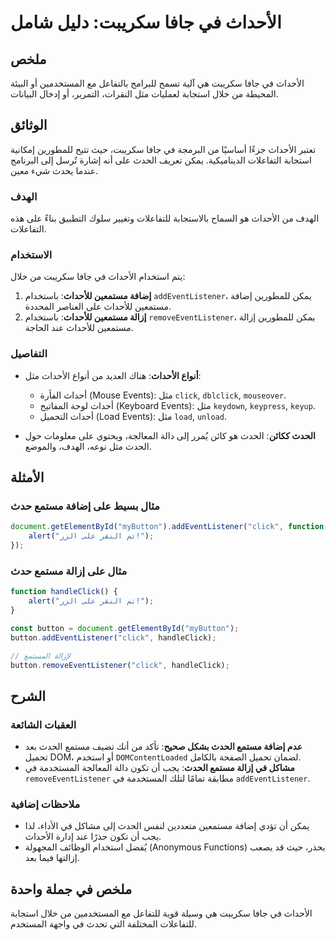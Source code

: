 <!--
Meta Description: # الأحداث في جافا سكريبت: دليل شامل ## ملخص الأحداث في جافا سكريبت هي آلية تسمح للبرامج بالتفاعل مع المستخدمين أو البيئة المحيطة من خلال استجابة لعملي...
Meta Keywords: الأحداث, الحدث, على, مثل, جافا
-->

# الأحداث في جافا سكريبت: دليل شامل

## ملخص
الأحداث في جافا سكريبت هي آلية تسمح للبرامج بالتفاعل مع المستخدمين أو البيئة المحيطة من خلال استجابة لعمليات مثل النقرات، التمرير، أو إدخال البيانات.

## الوثائق
تعتبر الأحداث جزءًا أساسيًا من البرمجة في جافا سكريبت، حيث تتيح للمطورين إمكانية استجابة التفاعلات الديناميكية. يمكن تعريف الحدث على أنه إشارة تُرسل إلى البرنامج عندما يحدث شيء معين.

### الهدف
الهدف من الأحداث هو السماح بالاستجابة للتفاعلات وتغيير سلوك التطبيق بناءً على هذه التفاعلات.

### الاستخدام
يتم استخدام الأحداث في جافا سكريبت من خلال:
1. **إضافة مستمعين للأحداث**: باستخدام `addEventListener`، يمكن للمطورين إضافة مستمعين للأحداث على العناصر المحددة.
2. **إزالة مستمعين للأحداث**: باستخدام `removeEventListener`، يمكن للمطورين إزالة مستمعين للأحداث عند الحاجة.

### التفاصيل
- **أنواع الأحداث**: هناك العديد من أنواع الأحداث مثل:
  - أحداث الفأرة (Mouse Events): مثل `click`, `dblclick`, `mouseover`.
  - أحداث لوحة المفاتيح (Keyboard Events): مثل `keydown`, `keypress`, `keyup`.
  - أحداث التحميل (Load Events): مثل `load`, `unload`.
  
- **الحدث ككائن**: الحدث هو كائن يُمرر إلى دالة المعالجة، ويحتوي على معلومات حول الحدث مثل نوعه، الهدف، والموضع.

## الأمثلة
### مثال بسيط على إضافة مستمع حدث
```javascript
document.getElementById("myButton").addEventListener("click", function() {
    alert("تم النقر على الزر!");
});
```

### مثال على إزالة مستمع حدث
```javascript
function handleClick() {
    alert("تم النقر على الزر!");
}

const button = document.getElementById("myButton");
button.addEventListener("click", handleClick);

// لإزالة المستمع
button.removeEventListener("click", handleClick);
```

## الشرح
### العقبات الشائعة
- **عدم إضافة مستمع الحدث بشكل صحيح**: تأكد من أنك تضيف مستمع الحدث بعد تحميل DOM، أو استخدم `DOMContentLoaded` لضمان تحميل الصفحة بالكامل.
- **مشاكل في إزالة مستمع الحدث**: يجب أن تكون دالة المعالجة المستخدمة في `removeEventListener` مطابقة تمامًا لتلك المستخدمة في `addEventListener`.

### ملاحظات إضافية
- يمكن أن تؤدي إضافة مستمعين متعددين لنفس الحدث إلى مشاكل في الأداء، لذا يجب أن تكون حذرًا عند إدارة الأحداث.
- يُفضل استخدام الوظائف المجهولة (Anonymous Functions) بحذر، حيث قد يصعب إزالتها فيما بعد.

## ملخص في جملة واحدة
الأحداث في جافا سكريبت هي وسيلة قوية للتفاعل مع المستخدمين من خلال استجابة للتفاعلات المختلفة التي تحدث في واجهة المستخدم.